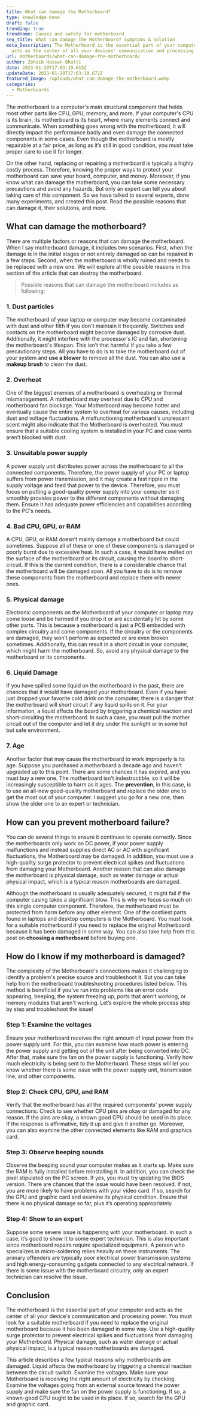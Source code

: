 ```yaml
---
title: What can damage the Motherboard?
type: knowledge-base
draft: false
trending: true
trendname: Causes and safety for motherboard
seo_title: What can damage the Motherboard? Symptoms & Solution
meta_Description: The Motherboard is the essential part of your computer and
  acts as the center of all your devices' communication and processing power.
url: motherboards/what-can-damage-the-motherboard/
author: Zohaib Hassan Bhatti
date: 2023-01-20T17:03:19.615Z
updateDate: 2023-01-20T17:03:19.672Z
featured_Image: /uploads/what-can-damage-the-motherboard.webp
categories:
  - Motherboards
---
```

The motherboard is a computer's main structural component that holds most other parts like CPU, GPU, memory, and more. If your computer's CPU is its brain, its motherboard is its heart, where many elements connect and communicate. When something goes wrong with the motherboard, it will directly impact the performance badly and even damage the connected components in some cases. Even though the motherboard is mostly repairable at a fair price, as long as it’s still in good condition, you must take proper care to use it for longer.

On the other hand, replacing or repairing a motherboard is typically a highly costly process. Therefore, knowing the proper ways to protect your motherboard can save your board, computer, and money. Moreover, if you know what can damage the motherboard, you can take some necessary precautions and avoid any hazards. But only an expert can tell you about taking care of this component. So we have talked to several experts, done many experiments, and created this post. Read the possible reasons that can damage it, their solutions, and more.  

## What can damage the motherboard?

There are multiple factors or reasons that can damage the motherboard. When I say motherboard damage, it includes two scenarios. First, when the damage is in the initial stages or not entirely damaged so can be repaired in a few steps. Second, when the motherboard is wholly ruined and needs to be replaced with a new one. We will explore all the possible reasons in this section of the article that can destroy the motherboard.

> Possible reasons that can damage the motherboard includes as following:

### 1. Dust particles

The motherboard of your laptop or computer may become contaminated with dust and other filth if you don't maintain it frequently. Switches and contacts on the motherboard might become damaged by corrosive dust. Additionally, it might interfere with the processor's IC and fan, shortening the motherboard's lifespan. This isn’t that harmful if you take a few precautionary steps. All you have to do is to take the motherboard out of your system and **use a blower** to remove all the dust. You can also use a **makeup brush** to clean the dust. 

### 2. Overheat

One of the biggest enemies of a motherboard is overheating or thermal mismanagement. A motherboard may overheat due to CPU and motherboard fan blockage. Your Motherboard may become hotter and eventually cause the entire system to overheat for various causes, including dust and voltage fluctuations. A malfunctioning motherboard's unpleasant scent might also indicate that the Motherboard is overheated. You must ensure that a suitable cooling system is installed in your PC and case vents aren’t blocked with dust. 

### 3. Unsuitable power supply

A power supply unit distributes power across the motherboard to all the connected components. Therefore, the power supply of your PC or laptop suffers from power transmission, and it may create a fast ripple in the supply voltage and feed that power to the device. Therefore, you must focus on putting a good-quality power supply into your computer so it smoothly provides power to the different components without damaging them. Ensure it has adequate power efficiencies and capabilities according to the PC's needs. 

### 4. Bad CPU, GPU, or RAM

A CPU, GPU, or RAM doesn’t mainly damage a motherboard but could sometimes. Suppose all of these or one of these components is damaged or poorly burnt due to excessive heat. In such a case, it would have melted on the surface of the motherboard or its circuit, causing the board to short-circuit. If this is the current condition, there is a considerable chance that the motherboard will be damaged soon. All you have to do is to remove these components from the motherboard and replace them with newer ones. 

### 5. Physical damage

Electronic components on the Motherboard of your computer or laptop may come loose and be harmed if you drop it or are accidentally hit by some other parts. This is because a motherboard is just a PCB embedded with complex circuitry and come components. If the circuitry or the components are damaged, they won’t perform as expected or are even broken sometimes. Additionally, this can result in a short circuit in your computer, which might harm the motherboard. So, avoid any physical damage to the motherboard or its components. 

### 6. Liquid Damage

If you have spilled some liquid on the motherboard in the past, there are chances that it would have damaged your motherboard. Even if you have just dropped your favorite cold drink on the computer, there is a danger that the motherboard will short circuit if any liquid spills on it. For your information, a liquid affects the board by triggering a chemical reaction and short-circuiting the motherboard. In such a case, you must pull the mother circuit out of the computer and let it dry under the sunlight or in some hot but safe environment. 

### 7. Age

Another factor that may cause the motherboard to work improperly is its age. Suppose you purchased a motherboard a decade ago and haven’t upgraded up to this point. There are some chances it has expired, and you must buy a new one. The motherboard isn't indestructible, so it will be increasingly susceptible to harm as it ages. The **prevention**, in this case, is to use an all-new good-quality motherboard and replace the older one to get the most out of your computer. I suggest you go for a new one, then show the older one to an expert or technician. 

## How can you prevent motherboard failure? 

You can do several things to ensure it continues to operate correctly. Since the motherboards only work on DC power, if your power supply malfunctions and instead supplies direct AC or AC with significant fluctuations, the Motherboard may be damaged. In addition, you must use a high-quality surge protector to prevent electrical spikes and fluctuations from damaging your Motherboard. Another reason that can also damage the motherboard is physical damage, such as water damage or actual physical impact, which is a typical reason motherboards are damaged.

Although the motherboard is usually adequately secured, it might fail if the computer casing takes a significant blow. This is why we focus so much on this single computer component. Therefore, the motherboard must be protected from harm before any other element. One of the costliest parts found in laptops and desktop computers is the Motherboard. You must look for a suitable motherboard if you need to replace the original Motherboard because it has been damaged in some way. You can also take help from this post on **choosing a motherboard** before buying one.

## How do I know if my motherboard is damaged?

The complexity of the Motherboard's connections makes it challenging to identify a problem's precise source and troubleshoot it. But you can take help from the motherboard troubleshooting procedures listed below. This method is beneficial if you've run into problems like an error code appearing, beeping, the system freezing up, ports that aren't working, or memory modules that aren't working. Let’s explore the whole process step by step and troubleshoot the issue!

### Step 1: Examine the voltages

Ensure your motherboard receives the right amount of input power from the power supply unit. For this, you can examine how much power is entering the power supply and getting out of the unit after being converted into DC. After that, make sure the fan on the power supply is functioning. Verify how much electricity is being sent to the Motherboard. These steps will let you know whether there is some issue with the power supply unit, transmission line, and other components. 

### Step 2: Check CPU, GPU, and RAM

Verify that the motherboard has all the required components' power supply connections. Check to see whether CPU pins are okay or damaged for any reason. If the pins are okay, a known good CPU should be used in its place. If the response is affirmative, tidy it up and give it another go. Moreover, you can also examine the other connected elements like RAM and graphics card.

### Step 3: Observe beeping sounds 

Observe the beeping sound your computer makes as it starts up. Make sure the RAM is fully installed before reinstalling it. In addition, you can check the pixel stipulated on the PC screen. If yes, you must try updating the BIOS version. There are chances that the issue would have been resolved. If not, you are more likely to have problems with your video card. If so, search for the GPU and graphic card and examine its physical condition. Ensure that there is no physical damage so far, plus it’s operating appropriately. 

### Step 4: Show to an expert

Suppose some severe issue is happening with your motherboard. In such a case, it’s good to show it to some expert technician. This is also important since motherboard repairs require specialized equipment. A person who specializes in micro-soldering relies heavily on these instruments. The primary offenders are typically poor electrical power transmission systems and high energy-consuming gadgets connected to any electrical network. If there is some issue with the motherboard circuitry, only an expert technician can resolve the issue. 

## Conclusion

The motherboard is the essential part of your computer and acts as the center of all your device's communication and processing power. You must look for a suitable motherboard if you need to replace the original motherboard because it has been damaged in some way. Use a high-quality surge protector to prevent electrical spikes and fluctuations from damaging your Motherboard. Physical damage, such as water damage or actual physical impact, is a typical reason motherboards are damaged.

This article describes a few typical reasons why motherboards are damaged. Liquid affects the motherboard by triggering a chemical reaction between the circuit switch. Examine the voltages. Make sure your Motherboard is receiving the right amount of electricity by checking. Examine the voltages going from an external source toward the power supply and make sure the fan on the power supply is functioning. If so, a known-good CPU ought to be used in its place. If so, search for the GPU and graphic card.